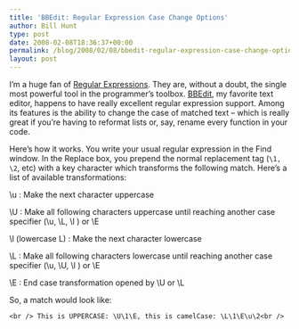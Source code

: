 ```yaml
---
title: 'BBEdit: Regular Expression Case Change Options'
author: Bill Hunt
type: post
date: 2008-02-08T18:36:37+00:00
permalink: /blog/2008/02/08/bbedit-regular-expression-case-change-options/
layout: post
---
```

I&#8217;m a huge fan of [Regular Expressions][1]. They are, without a doubt, the single most powerful tool in the programmer&#8217;s toolbox. [BBEdit][2], my favorite text editor, happens to have really excellent regular expression support. Among its features is the ability to change the case of matched text &#8211; which is really great if you&#8217;re having to reformat lists or, say, rename every function in your code.<!--more-->

Here&#8217;s how it works. You write your usual regular expression in the Find window. In the Replace box, you prepend the normal replacement tag (`\1, \2`, etc) with a key character which transforms the following match. Here&#8217;s a list of available transformations:

\u
:   Make the next character uppercase

\U
:   Make all following characters uppercase until reaching another case specifier (\u, \L, \l ) or \E

\l (lowercase L)
:   Make the next character lowercase

\L
:   Make all following characters lowercase until reaching another case specifier (\u, \U, \l ) or \E

\E
:   End case transformation opened by \U or \L

So, a match would look like:

`<br />
This is UPPERCASE: \U\1\E, this is camelCase: \L\1\E\u\2<br />
`

 [1]: http://en.wikipedia.org/wiki/Regular_expressions
 [2]: http://www.barebones.com/